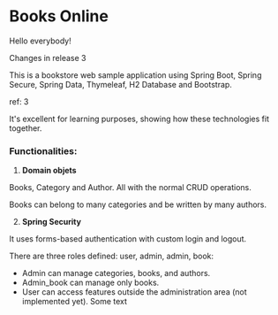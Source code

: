# Books Online

Hello everybody!

Changes in release 3

This is a bookstore web sample application using Spring Boot, Spring Secure, Spring Data, Thymeleaf, H2 Database 
and Bootstrap.

ref: 3

It's excellent for learning purposes, showing how these technologies fit together.

### Functionalities:

1. **Domain objets**

Books, Category and Author. All with the normal CRUD operations.

Books can belong to many categories and be written by many authors.

2. **Spring Security**

It uses forms-based authentication with custom login and logout.

There are three roles defined: user, admin, admin, book:
* Admin can manage categories, books, and authors.
* Admin_book can manage only books. 
* User can access features outside the administration area (not implemented yet).
Some text
